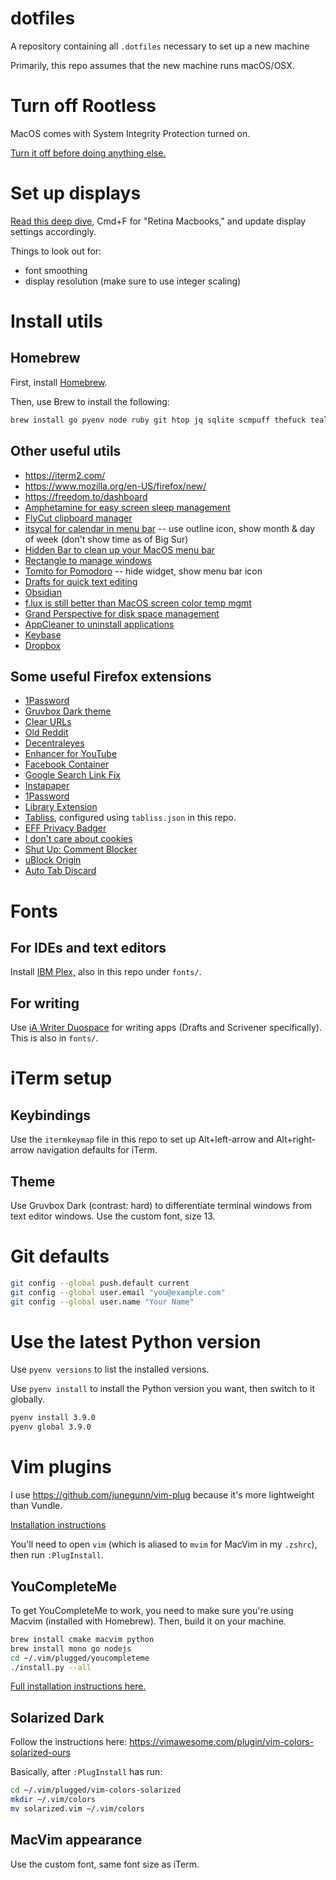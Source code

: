 # dotfiles
A repository containing all `.dotfiles` necessary to set up a new machine

Primarily, this repo assumes that the new machine runs macOS/OSX.

# Turn off Rootless

MacOS comes with System Integrity Protection turned on.

[Turn it off before doing anything else.](https://www.macworld.co.uk/how-to/mac/how-turn-off-mac-os-x-system-integrity-protection-rootless-3638975/)

# Set up displays

[Read this deep dive](https://tonsky.me/blog/monitors/), Cmd+F for "Retina Macbooks," and update display settings accordingly.

Things to look out for:
* font smoothing
* display resolution (make sure to use integer scaling)

# Install utils

## Homebrew

First, install [Homebrew](https://brew.sh/).

Then, use Brew to install the following:

```sh
brew install go pyenv node ruby git htop jq sqlite scmpuff thefuck tealdeer macvim zsh zsh-syntax-highlighting ffmpeg youtube-dl
```

## Other useful utils

* https://iterm2.com/
* https://www.mozilla.org/en-US/firefox/new/
* https://freedom.to/dashboard
* [Amphetamine for easy screen sleep management](https://apps.apple.com/us/app/amphetamine/id937984704?mt=12)
* [FlyCut clipboard manager](https://apps.apple.com/us/app/flycut-clipboard-manager/id442160987?mt=12)
* [itsycal for calendar in menu bar](https://www.mowglii.com/itsycal/) -- use outline icon, show month & day of week (don't show time as of Big Sur)
* [Hidden Bar to clean up your MacOS menu bar](https://apps.apple.com/app/hidden-bar/id1452453066)
* [Rectangle to manage windows](https://github.com/rxhanson/Rectangle)
* [Tomito for Pomodoro](https://tomito.app/) -- hide widget, show menu bar icon
* [Drafts for quick text editing](https://getdrafts.com/)
* [Obsidian](https://obsidian.md/)
* [f.lux is still better than MacOS screen color temp mgmt](https://justgetflux.com/)
* [Grand Perspective for disk space management](http://grandperspectiv.sourceforge.net/)
* [AppCleaner to uninstall applications](https://freemacsoft.net/appcleaner/)
* [Keybase](https://keybase.io/download)
* [Dropbox](https://www.dropbox.com/downloading)

## Some useful Firefox extensions

* [1Password](https://1password.com/browsers/firefox/)
* [Gruvbox Dark theme](https://addons.mozilla.org/en-US/firefox/addon/gruvbox-dark-theme/)
* [Clear URLs](https://addons.mozilla.org/en-US/firefox/addon/clearurls)
* [Old Reddit](https://addons.mozilla.org/en-US/firefox/addon/old-reddit-redirect/)
* [Decentraleyes](https://addons.mozilla.org/en-US/firefox/addon/decentraleyes)
* [Enhancer for YouTube](https://addons.mozilla.org/en-US/firefox/addon/enhancer-for-youtube)
* [Facebook Container](https://addons.mozilla.org/en-US/firefox/addon/facebook-container)
* [Google Search Link Fix](https://addons.mozilla.org/en-US/firefox/addon/google-search-link-fix)
* [Instapaper](https://addons.mozilla.org/en-US/firefox/addon/instapaper-official)
* [1Password](https://addons.mozilla.org/en-US/firefox/addon/1password-x-password-manager/)
* [Library Extension](https://addons.mozilla.org/en-US/firefox/addon/libraryextension)
* [Tabliss](https://addons.mozilla.org/en-US/firefox/addon/tabliss/?utm_source=addons.mozilla.org&utm_medium=referral&utm_content=search), configured using `tabliss.json` in this repo.
* [EFF Privacy Badger](https://addons.mozilla.org/en-US/firefox/addon/privacy-badger17)
* [I don't care about cookies](https://addons.mozilla.org/en-US/firefox/addon/i-dont-care-about-cookies/)
* [Shut Up: Comment Blocker](https://addons.mozilla.org/en-US/firefox/addon/shut-up-comment-blocker)
* [uBlock Origin](https://addons.mozilla.org/en-US/firefox/addon/ublock-origin)
* [Auto Tab Discard](https://addons.mozilla.org/en-US/firefox/addon/auto-tab-discard)

# Fonts

## For IDEs and text editors

Install [IBM Plex,](https://www.ibm.com/plex/) also in this repo under `fonts/`.

## For writing

Use [iA Writer Duospace](https://github.com/iaolo/iA-Fonts/tree/master/iA%20Writer%20Duospace) for writing apps (Drafts and Scrivener specifically). This is also in `fonts/`.

# iTerm setup

## Keybindings

Use the `itermkeymap` file in this repo to set up Alt+left-arrow and Alt+right-arrow navigation defaults for iTerm.

## Theme

Use Gruvbox Dark (contrast: hard) to differentiate terminal windows from text editor windows. Use the custom font, size 13.

# Git defaults

```sh
git config --global push.default current
git config --global user.email "you@example.com"
git config --global user.name "Your Name"
```

# Use the latest Python version

Use `pyenv versions` to list the installed versions.

Use `pyenv install` to install the Python version you want, then switch to it globally.

```sh
pyenv install 3.9.0
pyenv global 3.9.0
```

# Vim plugins

I use https://github.com/junegunn/vim-plug because it's more lightweight than Vundle.

[Installation instructions](https://github.com/junegunn/vim-plug#installation)

You'll need to open `vim` (which is aliased to `mvim` for MacVim in my `.zshrc`), then run `:PlugInstall`.

## YouCompleteMe

To get YouCompleteMe to work, you need to make sure you're using Macvim (installed with Homebrew). Then, build it on your machine.

```sh
brew install cmake macvim python
brew install mono go nodejs
cd ~/.vim/plugged/youcompleteme
./install.py --all
```

[Full installation instructions here.](https://github.com/ycm-core/YouCompleteMe#installation)

## Solarized Dark

Follow the instructions here: https://vimawesome.com/plugin/vim-colors-solarized-ours

Basically, after `:PlugInstall` has run:

```sh
cd ~/.vim/plugged/vim-colors-solarized
mkdir ~/.vim/colors
mv solarized.vim ~/.vim/colors
```

## MacVim appearance

Use the custom font, same font size as iTerm.
